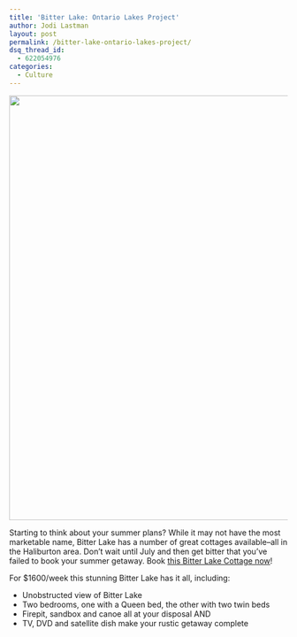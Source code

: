 ```yaml
---
title: 'Bitter Lake: Ontario Lakes Project'
author: Jodi Lastman
layout: post
permalink: /bitter-lake-ontario-lakes-project/
dsq_thread_id:
  - 622054976
categories:
  - Culture
---
```

<a href="http://hypenotic.com/ontario-lakes-project/8918/bitter-lake-ontario-lakes-project/attachment/bitter-lake" rel="attachment wp-att-8921"><img class="aligncenter size-full wp-image-8921" title="Bitter Lake" src="http://hypenotic.com/wordpress/wp-content/uploads/2012/03/Bitter-Lake.jpg" alt="" width="541" height="768" /></a>

Starting to think about your summer plans? While it may not have the most marketable name, Bitter Lake has a number of great cottages available&#8211;all in the Haliburton area. Don&#8217;t wait until July and then get bitter that you&#8217;ve failed to book your summer getaway. Book [this Bitter Lake Cottage now][1]!

For $1600/week this stunning Bitter Lake has it all, including:

*   Unobstructed view of Bitter Lake
*   Two bedrooms, one with a Queen bed, the other with two twin beds
*   Firepit, sandbox and canoe all at your disposal AND
*   TV, DVD and satellite dish make your rustic getaway complete

 [1]: http://www.cottagecountry.com/listings/173875/
